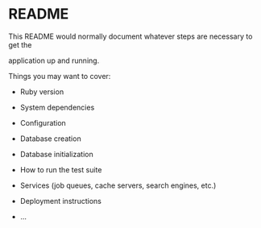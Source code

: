 # README

This README would normally document whatever steps are necessary to get the                       

application up and running.          

Things you may want to cover:                                                                          
                                  
* Ruby version                  
      
* System dependencies                                                    
                              
* Configuration               
      
* Database creation        
    
* Database initialization      

* How to run the test suite

* Services (job queues, cache servers, search engines, etc.)

* Deployment instructions
  
* ...
